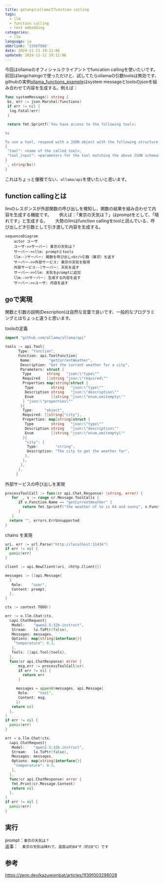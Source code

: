 ```yaml
---
title: golangとollamaでfunction calling
tags:
  - llm
  - function calling
  - text embedding
categories:
  - llm
language: ja
abbrlink: '23567986'
date: 2024-11-11 19:11:06
updated: 2024-11-11 19:11:06
---
```


今回はollamaのオフィシャルクライアントでfuncation callingを使いたいです。　　
前回はlangchaingoで使っただけと、試してたらollamaの引数toolsは無効です、githubの実例[ollama_functions_example](https://github.com/tmc/langchaingo/blob/main/examples/ollama-functions-example/ollama_functions_example.go)はsystem messageとtoolsのjsonを組み合わせて内容を生成する。例えば：

```go
func systemMessage() string {
 bs, err := json.Marshal(functions)
 if err != nil {
  log.Fatal(err)
 }

 return fmt.Sprintf(`You have access to the following tools:

%s

To use a tool, respond with a JSON object with the following structure: 
{
 "tool": <name of the called tool>,
 "tool_input": <parameters for the tool matching the above JSON schema>
}
`, string(bs))
}
```

これはちょっと優雅でない、`ollama/api`を使いたいと思います。

## function callingとは
<!-- more -->
llmのレスポンスが外部関数の呼び出しを検知し、関数の結果を組み合わせて内容を生成する機能です。　　
例えば：「東京の天気は？」はpromptをとして、「晴れです」と生成する。　　
大勢のllmはfunction callingをtoolと読んでいる、呼び出しどき引数として引き渡して内容を生成する。　　

<!-- 
primjs can't support exclude languages,
so we direct use hexo tag system
 -->

```mermaid
sequenceDiagram
    actor ユーザ
    ユーザ->>サーバー: 東京の天気は？
    サーバー->>llm: promptとtools
    llm--)サーバー: 関数を呼び出し<br/>引数（東京）を返す
    サーバー->>外部サービス: 東京の天気を取得
    外部サービス--)サーバー: 天気を返す
    サーバー->>llm: 天気をpromptに追加
    llm-->>サーバー: 生成する内容を返す
    サーバー->>ユーザ: 内容を返す
```

<!-- 
取得：しゅとく
 -->

## goで実現

関数と引数の説明(Description)は自然な言葉で良いです、一般的なプログラミングとはちょっと違うと思います。  

toolsの定義  

```go
import "github.com/ollama/ollama/api"

tools := api.Tool{
      Type: "function",
      Function: api.ToolFunction{
       Name:        "getCurrentWeather",
       Description: "Get the current weather for a city",
       Parameters: struct {
        Type       string   "json:\"type\""
        Required   []string "json:\"required\""
        Properties map[string]struct {
         Type        string   "json:\"type\""
         Description string   "json:\"description\""
         Enum        []string "json:\"enum,omitempty\""
        } "json:\"properties\""
       }{
        Type:     "object",
        Required: []string{"city"},
        Properties: map[string]struct {
         Type        string   "json:\"type\""
         Description string   "json:\"description\""
         Enum        []string "json:\"enum,omitempty\""
        }{
         "city": {
          Type:        "string",
          Description: "The city to get the weather for",
         },
        },
       },
      },
     }
```

外部サービスの呼び出しを実現

```go
processToolCall := func(cr api.Chat.Response) (string, error) {
   for _, v := range cr.Message.ToolCalls {
      if v.Function.Name == "getCurrentWeather" {
        return fmt.Sprintf("the weather of %v is 64 and sunny", v.Function.Arguments["city"]), nil
      }
   }
  return "", errors.ErrUnsupported
}
```

chains を実現

```go
uri, err := url.Parse("http://localhost:11434")
if err != nil {
  panic(err)
}

client := api.NewClient(uri, &http.Client{})

messages := []api.Message{
  {
   Role:    "user",
   Content: prompt,
  },
}

ctx := context.TODO()

err := o.llm.Chat(ctx,
  &api.ChatRequest{
   Model:    "qwen2.5:32b-instruct",
   Stream:   lo.ToPtr(false),
   Messages: messages,
   Options: map[string]interface{}{
    "temperature": 0.3,
   },
   Tools: []api.Tool{tools},
  },
  func(cr api.ChatResponse) error {
      msg,err := processToolCall(cr)
      if err != nil {
        return err
      }

     messages = append(messages, api.Message{
      Role:    "tool",
      Content: msg,
     })
   return nil
  },
)
if err != nil {
  panic(err)
}

err = o.llm.Chat(ctx,
  &api.ChatRequest{
   Model:    "qwen2.5:32b-instruct",
   Stream:   lo.ToPtr(false),
   Messages: messages,
   Options: map[string]interface{}{
    "temperature": 0.3,
   },
  },
  func(cr api.ChatResponse) error {
   fmt.Print(cr.Message.Content)
   return nil
  },
)
if err != nil {
  panic(err)
}
```

## 実行

prompt：`東京の天気は？`  
返事：　`東京の天気は晴れで、温度は約64°F（約18°C）です`

## 参考

<https://zenn.dev/kazuwombat/articles/1f39f003298028>
